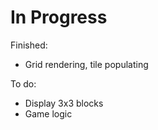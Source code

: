 # In Progress

Finished: 

* Grid rendering, tile populating

To do: 

* Display 3x3 blocks
* Game logic 
